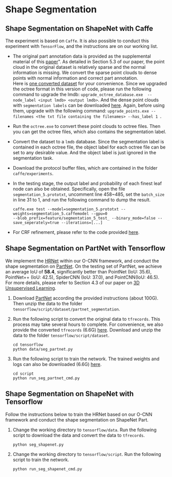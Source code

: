 # Shape Segmentation

## Shape Segmentation on ShapeNet with Caffe

The experiment is based on `Caffe`. 
It is also possible to conduct this experiment with `TensorFlow`, and the 
instructions are on our working list.


- The original part annotation data is provided as the supplemental material of 
  this [paper](http://cs.stanford.edu/~ericyi/project_page/part_annotation/index.html)". 
  As detailed in Section 5.3 of our paper, the point cloud in the original dataset 
  is relatively sparse and the normal information is missing. 
  We convert the sparse point clouds to dense points with normal information and 
  correct part annotation.  
  Here is [one converted dataset](http://pan.baidu.com/s/1gfN5tPh) for your convenience. 
  Since we upgraded the octree format in this version of code, please run the 
  following command to upgrade the lmdb: 
  `upgrade_octree_database.exe  --node_label <input lmdb> <output lmdb>`. 
  And the dense point clouds with `segmentation labels` can be downloaded 
  [here](http://pan.baidu.com/s/1mieF2J2). 
  Again, before using them, upgrade with the following command: 
  `upgrade_points.exe --filenames <the txt file containing the filenames> --has_label 1 `.

- Run the `octree.exe` to convert these point clouds to octree files. 
  Then you can get the octree files, which also contains the segmentation label.

- Convert the dataset to a `lmdb` database. 
  Since the segmentation label is contained in each octree file, the object label 
  for each octree file can be set to any desirable value. 
  And the object label is just ignored in the segmentation task.

- Download the protocol buffer files, which are contained in the folder `caffe/experiments`. 
  
- In the testing stage, the output label and probability of each finest leaf node 
  can also be obtained. Specifically, 
  open the file `segmentation_5.prototxt`, uncomment line 458~485, 
  set the `batch_size` in line 31  to 1, and run the following command to dump the result.  

      caffe.exe test --model=segmentation_5.prototxt --weights=segmentation_5.caffemodel --gpu=0
      --blob_prefix=feature/segmentation_5_test_ --binary_mode=false --save_seperately=true --iterations=[...]


- For CRF refinement, please refer to the code provided 
  [here](https://github.com/wang-ps/O-CNN/tree/master/densecrf).  


## Shape Segmentation on PartNet with Tensorflow

We implement the [HRNet](https://github.com/HRNet) within our O-CNN framework,
and conduct the shape segmentation on
[PartNet](https://github.com/daerduoCarey/partnet_dataset). On the testing set
of PartNet, we achieve an average IoU of **58.4**, significantly better than
PointNet (IoU: 35.6), PointNet++ (IoU: 42.5), SpiderCNN (IoU: 37.0), and
PointCNN(IoU: 46.5). For more details, please refer to Section 4.3 of our paper
on [3D Unsupervised Learning](https://arxiv.org/abs/2008.01068).


1. Download [PartNet](https://github.com/daerduoCarey/partnet_dataset) according
   the provided instructions (about 100G). Then unzip the data to the folder 
   `tensorflow/script/dataset/partnet_segmentation`.
   
2. Run the following script to convert the original data to `tfrecords`. This
   process may take several hours to complete. For convenience, we also provide
   the converted `tfrecords` (6.6G)
   [here](https://www.dropbox.com/s/wrkcns19htdxb6x/partnet.zip?dl=0). Download
   and unzip the data to the folder `tensorflow/script/dataset`.
    ```shell
    cd tensorflow
    python data/seg_partnet.py 
    ```

3. Run the following script to train the network. The trained weights and
   logs can also be downloaded (6.6G)
   [here](https://www.dropbox.com/s/wrkcns19htdxb6x/partnet.zip?dl=0).
    ```shell
    cd script
    python run_seg_partnet_cmd.py
    ```


## Shape Segmentation on ShapeNet with Tensorflow

Follow the instructions below to train the HRNet based on our O-CNN framework 
and conduct the shape segmentation on ShapeNet Part. 

1. Change the working directory to `tensorflow/data`. Run the following script
   to download the data and convert the data to `tfrecords`. 
    ```shell
    python seg_shapenet.py 
    ```

3. Change the working directory to `tensorflow/script`. Run the following script
   to train the network. 
    ```shell
    python run_seg_shapenet_cmd.py
    ```


